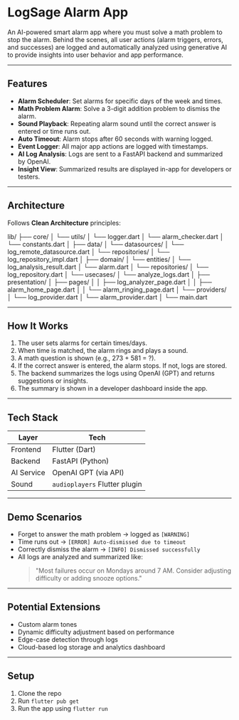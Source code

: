 # LogSage Alarm App

An AI-powered smart alarm app where you must solve a math problem to stop the alarm. Behind the scenes, all user actions (alarm triggers, errors, and successes) are logged and automatically analyzed using generative AI to provide insights into user behavior and app performance.

---

## Features

- **Alarm Scheduler**: Set alarms for specific days of the week and times.
- **Math Problem Alarm**: Solve a 3-digit addition problem to dismiss the alarm.
- **Sound Playback**: Repeating alarm sound until the correct answer is entered or time runs out.
- **Auto Timeout**: Alarm stops after 60 seconds with warning logged.
- **Event Logger**: All major app actions are logged with timestamps.
- **AI Log Analysis**: Logs are sent to a FastAPI backend and summarized by OpenAI.
- **Insight View**: Summarized results are displayed in-app for developers or testers.

---

## Architecture

Follows **Clean Architecture** principles:

lib/
├── core/
│   └── utils/
│       └── logger.dart
│       └── alarm_checker.dart
│   └── constants.dart
│
├── data/
│   └── datasources/
│       └── log_remote_datasource.dart
│   └── repositories/
│       └── log_repository_impl.dart
│
├── domain/
│   └── entities/
│       └── log_analysis_result.dart
│       └── alarm.dart
│   └── repositories/
│       └── log_repository.dart
│   └── usecases/
│       └── analyze_logs.dart
│
├── presentation/
│   ├── pages/
│   │   ├── log_analyzer_page.dart
│   │   ├── alarm_home_page.dart
│   │   └── alarm_ringing_page.dart
│   └── providers/
│       └── log_provider.dart
│       └── alarm_provider.dart
│
└── main.dart

---

## How It Works

1. The user sets alarms for certain times/days.
2. When time is matched, the alarm rings and plays a sound.
3. A math question is shown (e.g., 273 + 581 = ?).
4. If the correct answer is entered, the alarm stops. If not, logs are stored.
5. The backend summarizes the logs using OpenAI (GPT) and returns suggestions or insights.
6. The summary is shown in a developer dashboard inside the app.

---

## Tech Stack

| Layer       | Tech                          |
|-------------|-------------------------------|
| Frontend    | Flutter (Dart)                |
| Backend     | FastAPI (Python)              |
| AI Service  | OpenAI GPT (via API)          |
| Sound       | `audioplayers` Flutter plugin |

---

## Demo Scenarios

- Forget to answer the math problem → logged as `[WARNING]`
- Time runs out → `[ERROR] Auto-dismissed due to timeout`
- Correctly dismiss the alarm → `[INFO] Dismissed successfully`
- All logs are analyzed and summarized like:
  > "Most failures occur on Mondays around 7 AM. Consider adjusting difficulty or adding snooze options."

---

## Potential Extensions

- Custom alarm tones
- Dynamic difficulty adjustment based on performance
- Edge-case detection through logs
- Cloud-based log storage and analytics dashboard

---

## Setup

1. Clone the repo
2. Run `flutter pub get`
3. Run the app using `flutter run`